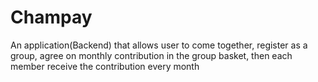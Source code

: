 # Champay
An application(Backend) that allows user to come together, register as a group, agree on monthly contribution in the group basket, then each member receive the contribution every month
